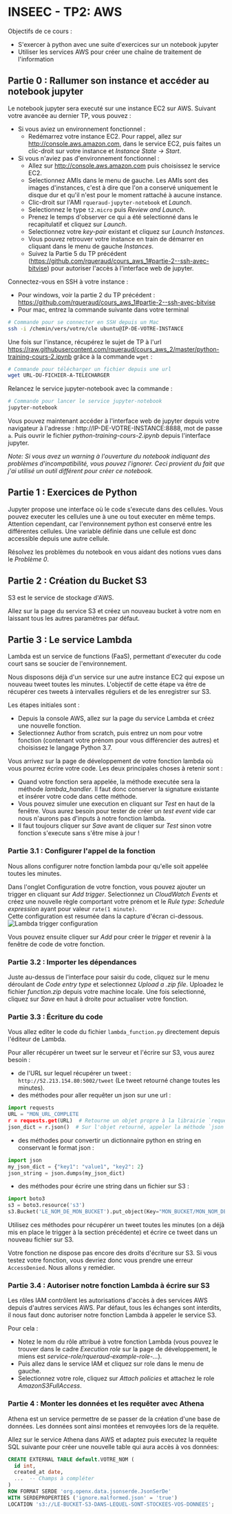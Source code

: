 # INSEEC - TP2: AWS

Objectifs de ce cours : 
* S'exercer à python avec une suite d'exercices sur un notebook jupyter
* Utiliser les services AWS pour créer une chaîne de traitement de l'information

## Partie 0 : Rallumer son instance et accéder au notebook jupyter

Le notebook jupyter sera executé sur une instance EC2 sur AWS. Suivant votre avancée au dernier TP, vous pouvez :

* Si vous aviez un environnement fonctionnel : 
    * Redémarrez votre instance EC2. Pour rappel, allez sur http://console.aws.amazon.com, dans le service EC2, puis faites un clic-droit sur votre instance et *Instance State -> Start*.
* Si vous n'aviez pas d'environnement fonctionnel :
    * Allez sur http://console.aws.amazon.com puis choisissez le service EC2.
    * Selectionnez AMIs dans le menu de gauche. Les AMIs sont des images d'instances, c'est à dire que l'on a conservé uniquement le disque dur et qu'il n'est pour le moment rattaché à aucune instance.
    * Clic-droit sur l'AMI `rqueraud-jupyter-notebook` et *Launch*.
    * Selectionnez le type `t2.micro` puis *Review and Launch*.
    * Prenez le temps d'observer ce qui a été selectionné  dans le recapitulatif et cliquez sur *Launch*.
    * Selectionnez votre *key-pair* existant et cliquez sur *Launch Instances*.
    * Vous pouvez retrouver votre instance en train de démarrer en cliquant dans le menu de gauche *Instances*.
    * Suivez la Partie 5 du TP précédent (https://github.com/rqueraud/cours_aws_1#partie-2--ssh-avec-bitvise) pour autoriser l'accès à l'interface web de jupyter.

Connectez-vous en SSH à votre instance :
* Pour windows, voir la partie 2 du TP précédent : https://github.com/rqueraud/cours_aws_1#partie-2--ssh-avec-bitvise
* Pour mac, entrez la commande suivante dans votre terminal

```bash
# Commande pour se connecter en SSH depuis un Mac
ssh -i /chemin/vers/votre/cle ubuntu@IP-DE-VOTRE-INSTANCE
```

Une fois sur l'instance, récupérez le sujet de TP à l'url https://raw.githubusercontent.com/rqueraud/cours_aws_2/master/python-training-cours-2.ipynb grâce à la commande `wget` :

```bash
# Commande pour télécharger un fichier depuis une url
wget URL-DU-FICHIER-A-TELECHARGER
```

Relancez le service jupyter-notebook avec la commande :

```bash
# Commande pour lancer le service jupyter-notebook
jupyter-notebook
```

Vous pouvez maintenant accéder à l'interface web de jupyter depuis votre navigateur à l'adresse : http://IP-DE-VOTRE-INSTANCE:8888, mot de passe `a`. Puis ouvrir le fichier *python-training-cours-2.ipynb* depuis l'interface jupyter. 

*Note: Si vous avez un warning à l'ouverture du notebook indiquant des problèmes d'incompatibilité, vous pouvez l'ignorer. Ceci provient du fait que j'ai utilisé un outil différent pour créer ce notebook.*

## Partie 1 : Exercices de Python

Jupyter propose une interface où le code s'execute dans des cellules. Vous pouvez executer les cellules une à une ou tout executer en même temps.  
Attention cependant, car l'environnement python est conservé entre les différentes cellules. Une variable définie dans une cellule est donc accessible depuis une autre cellule.

Résolvez les problèmes du notebook en vous aidant des notions vues dans le *Problème 0*.

## Partie 2 : Création du Bucket S3

S3 est le service de stockage d'AWS.

Allez sur la page du service S3 et créez un nouveau bucket à votre nom en laissant tous les autres paramètres par défaut.

## Partie 3 : Le service Lambda

Lambda est un service de functions (FaaS), permettant d'executer du code court sans se soucier de l'environnement.

Nous disposons déjà d'un service sur une autre instance EC2 qui expose un nouveau tweet toutes les minutes. L'objectif de cette étape va être de récupérer ces tweets à intervalles réguliers et de les enregistrer sur S3.

Les étapes initiales sont :
* Depuis la console AWS, allez sur la page du service Lambda et créez une nouvelle fonction.
* Selectionnez Author from scratch, puis entrez un nom pour votre fonction (contenant votre prénom pour vous différencier des autres) et choisissez le langage Python 3.7.

Vous arrivez sur la page de développement de votre fonction lambda où vous pourrez écrire votre code. Les deux principales choses à retenir sont :
* Quand votre fonction sera appelée, la méthode executée sera la méthode *lambda_handler*. Il faut donc conserver la signature existante et insérer votre code dans cette méthode.
* Vous pouvez simuler une execution en cliquant sur *Test* en haut de la fenêtre. Vous aurez besoin pour tester de créer un *test event* vide car nous n'aurons pas d'inputs à notre fonction lambda.
* Il faut toujours cliquer sur *Save* avant de cliquer sur *Test* sinon votre fonction s'execute sans s'être mise à jour !

### Partie 3.1 : Configurer l'appel de la fonction

Nous allons configurer notre fonction lambda pour qu'elle soit appelée toutes les minutes.

Dans l'onglet Configuration de votre fonction, vous pouvez ajouter un trigger en cliquant sur *Add trigger*. Selectionnez un *CloudWatch Events* et créez une nouvelle règle comportant votre prénom et le *Rule type*: *Schedule expression* ayant pour valeur `rate(1 minute)`.  
Cette configuration est resumée dans la capture d'écran ci-dessous.
![Lambda trigger configuration](res/lambda_trigger_configuration.png "Lambda trigger configuration")

Vous pouvez ensuite cliquer sur *Add* pour créer le *trigger* et revenir à la fenêtre de code de votre fonction.

### Partie 3.2 : Importer les dépendances

Juste au-dessus de l'interface pour saisir du code, cliquez sur le menu déroulant de *Code entry type* et selectionnez *Upload a .zip file*. Uploadez le fichier *function.zip* depuis votre machine locale. Une fois selectionné, cliquez sur *Save* en haut à droite pour actualiser votre fonction.

### Partie 3.3 : Écriture du code

Vous allez editer le code du fichier `lambda_function.py` directement depuis l'éditeur de Lambda.

Pour aller récupérer un tweet sur le serveur et l'écrire sur S3, vous aurez besoin :
* de l'URL sur lequel récupérer un tweet : `http://52.213.154.80:5002/tweet` (Le tweet retourné change toutes les minutes).
* des méthodes pour aller requêter un json sur une url :
```python
import requests
URL = "MON_URL_COMPLETE
r = requests.get(URL)  # Retourne un objet propre à la librairie `requests`
json_dict = r.json()  # Sur l'objet retourné, appeler la méthode `json` nous retourne un dictionnaire python correspondant à notre json
```
* des méthodes pour convertir un dictionnaire python en string en conservant le format json :
```python
import json
my_json_dict = {"key1": "value1", "key2": 2}
json_string = json.dumps(my_json_dict)
```
* des méthodes pour écrire une string dans un fichier sur S3 :
```python
import boto3
s3 = boto3.resource('s3')
s3.Bucket('LE_NOM_DE_MON_BUCKET').put_object(Key="MON_BUCKET/MON_NOM_DE_FICHIER_A_ECRIRE", Body="MA_STRING_JSON")
```

Utilisez ces méthodes pour récupérer un tweet toutes les minutes (on a déjà mis en place le trigger à la section précédente) et écrire ce tweet dans un nouveau fichier sur S3.

Votre fonction ne dispose pas encore des droits d'écriture sur S3. Si vous testez votre fonction, vous devriez donc vous prendre une erreur `AccessDenied`. Nous allons y remédier. 

### Partie 3.4 : Autoriser notre fonction Lambda à écrire sur S3

Les rôles IAM contrôlent les autorisations d'accès à des services AWS depuis d'autres services AWS. Par défaut, tous les échanges sont interdits, il nous faut donc autoriser notre fonction Lambda à appeler le service S3.

Pour cela :
* Notez le nom du rôle attribué à votre fonction Lambda (vous pouvez le trouver dans le cadre *Execution role* sur la page de développement, le miens est *service-role/rqueraud-example-role-...*).  
* Puis allez dans le service IAM et cliquez sur role dans le menu de gauche.
* Selectionnez votre role, cliquez sur *Attach policies* et attachez le role *AmazonS3FullAccess*.

### Partie 4 : Monter les données et les requêter avec Athena

Athena est un service permettre de se passer de la création d'une base de données. Les données sont ainsi montées et renvoyées lors de la requête.

Allez sur le service Athena dans AWS et adaptez puis executez la requête SQL suivante pour créer une nouvelle table qui aura accès à vos données:

```sql
CREATE EXTERNAL TABLE default.VOTRE_NOM (
  id int,
  created_at date,
  ...  -- Champs à compléter
)
ROW FORMAT SERDE 'org.openx.data.jsonserde.JsonSerDe'
WITH SERDEPROPERTIES ('ignore.malformed.json' = 'true')
LOCATION 's3://LE-BUCKET-S3-DANS-LEQUEL-SONT-STOCKEES-VOS-DONNEES';
```

